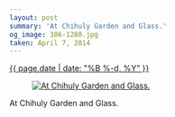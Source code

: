 ```yaml
---
layout: post
summary: 'At Chihuly Garden and Glass.'
og_image: 306-1280.jpg
taken: April 7, 2014
---
```


<div class="post">
 <time>
  <a href="/306">
   {{ page.date | date: "%B %-d, %Y" }}
  </a>
 </time>
 <a href="/306">
  <figure data-taken="4/7/2014">
   <img alt="At Chihuly Garden and Glass." sizes="(min-width: 700px) 50vw, calc(100vw - 2rem)" src="{{ site.assets_url }}/306-640.jpg" srcset="{{ site.assets_url }}/306-1280.jpg 1280w, {{ site.assets_url }}/306-960.jpg 960w, {{ site.assets_url }}/306-640.jpg 640w, {{ site.assets_url }}/306-320.jpg 320w"/>
  </figure>
 </a>
 <span>
  At Chihuly Garden and Glass.
 </span>
</div>
